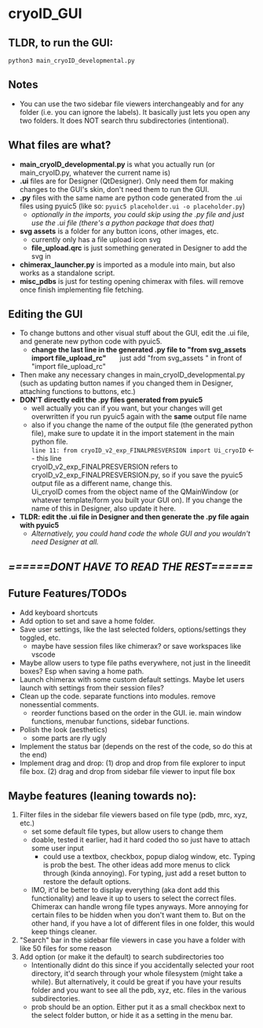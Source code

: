 # cryoID_GUI

## TLDR, to run the GUI: 
```
python3 main_cryoID_developmental.py
```

## Notes
- You can use the two sidebar file viewers interchangeably and for any folder (i.e. you can ignore the labels). It basically just lets you open any two folders. It does NOT search thru subdirectories (intentional).

## What files are what?
- **main_cryoID_developmental.py** is what you actually run (or main_cryoID.py, whatever the current name is)
- **.ui** files are for Designer (QtDesigner). Only need them for making changes to the GUI's skin, don't need them to run the GUI.
- **.py** files with the same name are python code generated from the .ui files using pyuic5 (like so: ```pyuic5 placeholder.ui -o placeholder.py```)
    - _optionally in the imports, you could skip using the .py file and just use the .ui file (there's a python package that does that)_
- **svg assets** is a folder for any button icons, other images, etc.
    - currently only has a file upload icon svg
    - **file_upload.qrc** is just something generated in Designer to add the svg in
- **chimerax_launcher.py** is imported as a module into main, but also works as a standalone script.
- **misc_pdbs** is just for testing opening chimerax with files. will remove once finish implementing file fetching.

## Editing the GUI
- To change buttons and other visual stuff about the GUI, edit the .ui file, and generate new python code with pyuic5.
    - **change the last line in the generated .py file to "from svg_assets import file_upload_rc"** &nbsp;&nbsp;&nbsp;&nbsp;&nbsp; just add "from svg_assets " in front of "import file_upload_rc"
- Then make any necessary changes in main_cryoID_developmental.py (such as updating button names if you changed them in Designer, attaching functions to buttons, etc.)
- **DON'T directly edit the .py files generated from pyuic5**
    - well actually you can if you want, but your changes will get overwritten if you run pyuic5 again with the **same** output file name
    - also if you change the name of the output file (the generated python file), make sure to update it in the import statement in the main python file. <br>
    ```line 11: from cryoID_v2_exp_FINALPRESVERSION import Ui_cryoID``` <-- this line <br>
    cryoID_v2_exp_FINALPRESVERSION refers to cryoID_v2_exp_FINALPRESVERSION.py, so if you save the pyuic5 output file as a different name, change this. <br>
    Ui_cryoID comes from the object name of the QMainWindow (or whatever template/form you built your GUI on). If you change the name of this in Designer, also update it here.
- **TLDR: edit the .ui file in Designer and then generate the .py file again with pyuic5**
    - *Alternatively, you could hand code the whole GUI and you wouldn't need Designer at all.*

## _======DONT HAVE TO READ THE REST======_

## Future Features/TODOs
- Add keyboard shortcuts
- Add option to set and save a home folder.
- Save user settings, like the last selected folders, options/settings they toggled, etc.
    - maybe have session files like chimerax? or save workspaces like vscode
- Maybe allow users to type file paths everywhere, not just in the lineedit boxes? Esp when saving a home path.
- Launch chimerax with some custom default settings. Maybe let users launch with settings from their session files?
- Clean up the code. separate functions into modules. remove nonessential comments.
    - reorder functions based on the order in the GUI. ie. main window functions, menubar functions, sidebar functions.
- Polish the look (aesthetics)
    - some parts are rly ugly
- Implement the status bar (depends on the rest of the code, so do this at the end)
- Implement drag and drop: (1) drop and drop from file explorer to input file box. (2) drag and drop from sidebar file viewer to input file box


## Maybe features (leaning towards no):
1. Filter files in the sidebar file viewers based on file type (pdb, mrc, xyz, etc.)
    - set some default file types, but allow users to change them
    - doable, tested it earlier, had it hard coded tho so just have to attach some user input
        - could use a textbox, checkbox, popup dialog window, etc. Typing is prob the best. The other ideas add more menus to click through (kinda annoying). For typing, just add a reset button to restore the default options.
    - IMO, it'd be better to display everything (aka dont add this functionality) and leave it up to users to select the correct files. Chimerax can handle wrong file types anyways. More annoying for certain files to be hidden when you don't want them to. But on the other hand, if you have a lot of different files in one folder, this would keep things cleaner.
2. "Search" bar in the sidebar file viewers in case you have a folder with like 50 files for some reason
3. Add option (or make it the default) to search subdirectories too
    - Intentionally didnt do this since if you accidentally selected your root directory, it'd search through your whole filesystem (might take a while). But alternatively, it could be great if you have your results folder and you want to see all the pdb, xyz, etc. files in the various subdirectories.
    - prob should be an option. Either put it as a small checkbox next to the select folder button, or hide it as a setting in the menu bar.